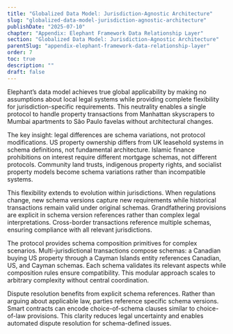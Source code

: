 ```yaml
---
title: "Globalized Data Model: Jurisdiction-Agnostic Architecture"
slug: "globalized-data-model-jurisdiction-agnostic-architecture"
publishDate: "2025-07-10"
chapter: "Appendix: Elephant Framework Data Relationship Layer"
section: "Globalized Data Model: Jurisdiction-Agnostic Architecture"
parentSlug: "appendix-elephant-framework-data-relationship-layer"
order: 7
toc: true
description: ""
draft: false
---
```


Elephant’s data model achieves true global applicability by making no assumptions about local legal systems while providing complete flexibility for jurisdiction-specific requirements. This neutrality enables a single protocol to handle property transactions from Manhattan skyscrapers to Mumbai apartments to São Paulo favelas without architectural changes.

The key insight: legal differences are schema variations, not protocol modifications. US property ownership differs from UK leasehold systems in schema definitions, not fundamental architecture. Islamic finance prohibitions on interest require different mortgage schemas, not different protocols. Community land trusts, indigenous property rights, and socialist property models become schema variations rather than incompatible systems.

This flexibility extends to evolution within jurisdictions. When regulations change, new schema versions capture new requirements while historical transactions remain valid under original schemas. Grandfathering provisions are explicit in schema version references rather than complex legal interpretations. Cross-border transactions reference multiple schemas, ensuring compliance with all relevant jurisdictions.

The protocol provides schema composition primitives for complex scenarios. Multi-jurisdictional transactions compose schemas: a Canadian buying US property through a Cayman Islands entity references Canadian, US, and Cayman schemas. Each schema validates its relevant aspects while composition rules ensure compatibility. This modular approach scales to arbitrary complexity without central coordination.

Dispute resolution benefits from explicit schema references. Rather than arguing about applicable law, parties reference specific schema versions. Smart contracts can encode choice-of-schema clauses similar to choice-of-law provisions. This clarity reduces legal uncertainty and enables automated dispute resolution for schema-defined issues.
